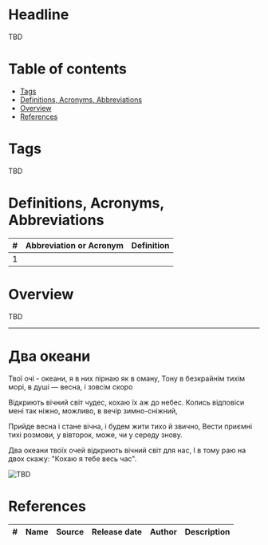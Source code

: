 # Headline

TBD

# Table of contents

- [Tags](./MyPoetry_uk.md#tags)
- [Definitions, Acronyms, Abbreviations](./MyPoetry_uk.md#definitions-acronyms-abbreviations)
- [Overview](./MyPoetry_uk.md#overview)
- [References](./MyPoetry_uk.md#references)

# Tags

TBD

# Definitions, Acronyms, Abbreviations

| # | Abbreviation or Acronym | Definition     |
| - | ------------------------|:--------------:|
| 1 |

# Overview

TBD

---

# Два океани
Твої очі - океани, я в них пірнаю як в оману,
Тону в безкрайнім тихім морі, в душі — весна, і зовсім скоро

Відкриють вічний світ чудес, кохаю їх аж до небес.
Колись відповіси мені так ніжно, можливо, в вечір зимно-сніжний,

Прийде весна і стане вічна, і будем жити тихо й звично,
Вести приємні тихі розмови, у вівторок, може, чи у середу знову.

Два океани твоїх очей відкриють вічний світ для нас,
І в тому раю на двох скажу: "Кохаю я тебе весь час".


<img src="./Images/TBD.jpg" alt="TBD" />

# References

| # | Name                 | Source                | Release date           |  Author                 | Description   |
| - | ---------------------|---------------------- |----------------------- | ----------------------- |:-------------:|
